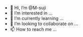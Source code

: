 - 👋 Hi, I’m @M-suji
- 👀 I’m interested in ...
- 🌱 I’m currently learning ...
- 💞️ I’m looking to collaborate on ...
- 📫 How to reach me ...

<!---
M-suji/M-suji is a ✨ special ✨ repository because its `README.md` (this file) appears on your GitHub profile.
You can click the Preview link to take a look at your changes.
--->

